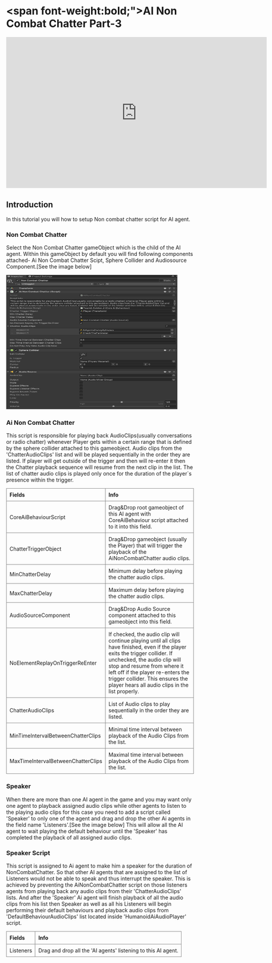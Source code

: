 # <span font-weight:bold;">AI Non Combat Chatter Part-3</span>

<div class="video-container">
    <iframe width="700" height="405" src="https://www.youtube.com/embed/hVD0wtHb4UM?si=PUNwfF04UUhETk_2" title="YouTube video player" frameborder="0" allow="accelerometer; autoplay; clipboard-write; encrypted-media; gyroscope; picture-in-picture; web-share" referrerpolicy="strict-origin-when-cross-origin" allowfullscreen></iframe>
</div>

## Introduction
In this tutorial you will how to setup Non combat chatter script for AI agent.

### Non Combat Chatter

Select the Non Combat Chatter gameObject which is the child of the AI agent. Within this gameObject by default you will find following components attached- Ai Non Combat Chatter Scipt, Sphere Collider and Audiosource Component.[See the image below]

<img src="Images/NonCombatChatter.png" alt="alt text" width="460" height="360">

### Ai Non Combat Chatter

This script is responsible for playing back AudioClips(usually conversations or radio chatter) whenever Player gets within a certain range that is defined by the sphere collider attached to this gameobject. Audio clips from the 'ChatterAudioClips' list and will be played sequentially in the order they are listed. If player will get outside of the trigger and then will re-enter it then the Chatter playback sequence will resume from the next clip in the list. The list of chatter audio clips is played only once for the duration of the player`s presence within the trigger. 

<style>
    .custom-table {
        border-collapse: collapse;
        width: 100%;
    }
    .custom-table th, .custom-table td {
        border: 1px solid grey;
        padding: 8px;
        text-align: left;
    }
</style>

<table class="custom-table">
    <tr>
        <th>Fields</th>
        <th>Info</th>
    </tr>
    <tr>
        <td>CoreAiBehaviourScript</td>
        <td>Drag&Drop root gameobject of this AI agent with CoreAiBehaviour script attached to it into this field.</td>
    </tr>
    <tr>
        <td>ChatterTriggerObject</td>
        <td>Drag&Drop gameobject (usually the Player) that will trigger the playback of the AiNonCombatChatter audio clips.</td>
    </tr>
    <tr>
        <td>MinChatterDelay</td>
        <td>Minimum delay before playing the chatter audio clips.</td>
    </tr>
    <tr>
        <td>MaxChatterDelay</td>
        <td>Maximum delay before playing the chatter audio clips.</td>
    </tr>
    <tr>
        <td>AudioSourceComponent</td>
        <td>Drag&Drop Audio Source component attached to this gameobject into this field.</td>
    </tr>
    <tr>
        <td>NoElementReplayOnTriggerReEnter</td>
        <td>If checked, the audio clip will continue playing until all clips have finished, even if the player exits the trigger collider. If unchecked, the audio clip will stop and resume from where it left off if the player re-enters the trigger collider. This ensures the player hears all audio clips in the list properly.</td>
    </tr>
    <tr>
        <td>ChatterAudioClips</td>
        <td>List of Audio clips to play sequentially in the order they are listed.</td>
    </tr>
    <tr>
        <td>MinTimeIntervalBetweenChatterClips</td>
        <td>Minimal time interval between playback of the Audio Clips from the list.</td>
    </tr>
    <tr>
        <td>MaxTimeIntervalBetweenChatterClips</td>
        <td>Maximal time interval between playback of the Audio Clips from the list.</td>
    </tr>
</table>

### Speaker

When there are more than one AI agent in the game and you may want only one agent to playback assigned audio clips while other agents to listen to the playing audio clips for this case you need to add a script called 'Speaker' to only one of the agent and drag and drop the other Ai agents in the field name 'Listeners'.[See the image below] This will allow all the AI agent to wait playing the default behaviour until the 'Speaker' has completed the playback of all assigned audio clips.

### Speaker Script

This script is assigned to Ai agent to make him a speaker for the duration of NonCombatChatter. So that other AI agents that are assigned to the list of Listeners would not be able to speak and thus interrupt the speaker. This is achieved by preventing the AiNonCombatChatter script on those listeners agents from playing back any audio clips from their 'ChatterAudioClips' lists. And after the 'Speaker' Ai agent will finish playback of all the audio clips from his list then Speaker as well as all his Listeners will begin performing their default behaviours and playback audio clips from 'DefaultBehaviourAudioClips' list located inside 'HumanoidAiAudioPlayer' script.

<style>
    .custom-table {
        border-collapse: collapse;
        width: 100%;
    }
    .custom-table th, .custom-table td {
        border: 1px solid grey;
        padding: 8px;
        text-align: left;
    }
</style>

<table class="custom-table">
    <tr>
        <th>Fields</th>
        <th>Info</th>
    </tr>
    <tr>
        <td>Listeners</td>
        <td>Drag and drop all the 'AI agents' listening to this AI agent.</td>
    </tr>
</table>
